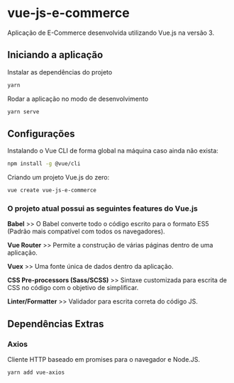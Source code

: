 # vue-js-e-commerce

Aplicação de E-Commerce desenvolvida utilizando Vue.js na versão 3.

## Iniciando a aplicação

Instalar as dependências do projeto

```bash
yarn
```

Rodar a aplicação no modo de desenvolvimento

```bash
yarn serve
```

## Configurações

Instalando o Vue CLI de forma global na máquina caso ainda não exista:

```bash
npm install -g @vue/cli
```

Criando um projeto Vue.js do zero:

```bash
vue create vue-js-e-commerce
```

### O projeto atual possui as seguintes features do Vue.js

**Babel** >> O Babel converte todo o código escrito para o formato ES5 (Padrão mais compatível com todos os navegadores).

**Vue Router** >> Permite a construção de várias páginas dentro de uma aplicação.

**Vuex** >> Uma fonte única de dados dentro da aplicação.

**CSS Pre-processors (Sass/SCSS)** >> Sintaxe customizada para escrita de CSS no código com o objetivo de simplificar.

**Linter/Formatter** >> Validador para escrita correta do código JS.

## Dependências Extras

### Axios

Cliente HTTP baseado em promises para o navegador e Node.JS.

```bash
yarn add vue-axios
```
